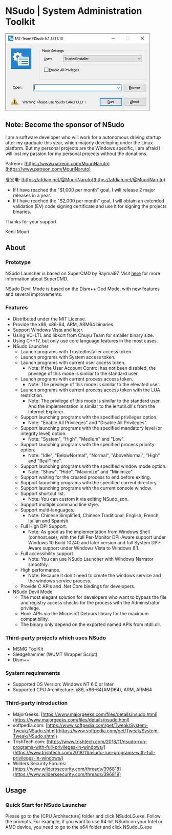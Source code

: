 ﻿# NSudo | System Administration Toolkit

![Screenshot](./Screenshot.png)

## Note: Become the sponsor of NSudo

I am a software developer who will work for a autonomous driving startup after 
my graduate this year, which majorly developing under the Linux platform. But 
my personal projects are the Windows specific, I am afraid I will lost my 
passion for my personal projects without the donations.

Patreon: [https://www.patreon.com/MouriNaruto](https://www.patreon.com/MouriNaruto)

爱发电: [https://afdian.net/@MouriNaruto](https://afdian.net/@MouriNaruto)

- If I have reached the "$1,000 per month" goal, I will release 2 major 
  releases in a year.
- If I have reached the "$2,000 per month" goal, I will obtain an extended 
  validation (EV) code signing certificate and use it for signing the projects
  binaries.

Thanks for your support.

Kenji Mouri

## About

### Prototype

NSudo Launcher is based on SuperCMD by Raymai97. Visit
[here](http://bbs.pcbeta.com/viewthread-1508863-1-1.html "here") for more
information about SuperCMD.

NSudo Devil Mode is based on the Dism++ God Mode, with new features and several
improvements.

### Features

- Distributed under the MIT License.
- Provide the x86, x86-64, ARM, ARM64 binaries.
- Support Windows Vista and later.
- Using VC-LTL and libkcrt from Chuyu Team for smaller binary size.
- Using C++17, but only use core language features in the most cases.
- NSudo Launcher
  - Launch programs with TrustedInstaller access token.
  - Launch programs with System access token.
  - Launch programs with current user access token.
    - Note: If the User Account Control has not been disabled, the privilege of
      this mode is similar to the standard user.
  - Launch programs with current process access token.
    - Note: The privilege of this mode is similar to the elevated user.
  - Launch programs with current process access token with the LUA restriction.
    - Note: The privilege of this mode is similar to the standard user. And the 
      implementation is similar to the iertutil.dll's from the Internet 
      Explorer.
  - Support launching programs with the specified privileges option.
    - Note: "Enable All Privileges" and "Disable All Privileges".
  - Support launching programs with the specified mandatory level (or integrity
    level) option.
    - Note: "System", "High", "Medium" and "Low".
  - Support launching programs with the specified process priority option.
    - Note: "Idle", "BelowNormal", "Normal", "AboveNormal", "High" and 
      "RealTime".
  - Support launching programs with the specified window mode option.
    - Note: "Show", "Hide", "Maximize" and "Minimize".
  - Support waiting for the created process to end before exiting.
  - Support launching programs with the specified current directory.
  - Support launching programs with the current console window.
  - Support shortcut list.
    - Note: You can custom it via editing NSudo.json.
  - Support multiple command line style.
  - Support multi-languages.
    - Note: Chinese Simplified, Chinese Traditional, English, French, Italian 
      and Spanish.
  - Full High DPI Support.
    - Note: As good as the implementation from Windows Shell (conhost.exe), 
      with the full Per-Monitor DPI-Aware support under Windows 10 Build 10240 
      and later version and full System DPI-Aware support under Windows Vista 
      to Windows 8.1.
  - Full accessibility support.
    - Note: You can use NSudo Launcher with Windows Narrator smoothly.
  - High performance.
    - Note: Because it don't need to create the windows service and the windows
      service process.
  - Provide C APIs and .Net Core bindings for developers.
- NSudo Devil Mode
  - The most elegant solution for developers who want to bypass the file and 
    registry access checks for the process with the Administrator privilege.
  - Hook APIs via the Microsoft Detours library for the maximum compatibility.
  - The binary only depend on the exported named APIs from ntdll.dll.

### Third-party projects which uses NSudo

- MSMG ToolKit
- Sledgehammer (WUMT Wrapper Script)
- Dism++

### System requirements

- Supported OS Version: Windows NT 6.0 or later
- Supported CPU Architecture: x86, x86-64(AMD64), ARM, ARM64

### Third-party introduction

- MajorGeeks: [https://www.majorgeeks.com/files/details/nsudo.html](https://www.majorgeeks.com/files/details/nsudo.html)
- softpedia.com: [https://www.softpedia.com/get/Tweak/System-Tweak/NSudo.shtml](https://www.softpedia.com/get/Tweak/System-Tweak/NSudo.shtml)
- TrishTech.com: [https://www.trishtech.com/2018/11/nsudo-run-programs-with-full-privileges-in-windows/](https://www.trishtech.com/2018/11/nsudo-run-programs-with-full-privileges-in-windows/)
- Wilders Security Forums: [https://www.wilderssecurity.com/threads/396818](https://www.wilderssecurity.com/threads/396818)

## Usage

### Quick Start for NSudo Launcher

Please go to the [CPU Architecture] folder and click NSudoLG.exe. Follow the
prompts. For example, if you want to use 64-bit NSudo on your Intel or AMD
device, you need to go to the x64 folder and click NSudoLG.exe
